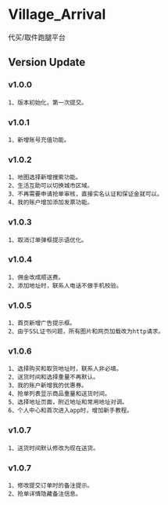 # Village_Arrival
代买/取件跑腿平台

## Version Update

### v1.0.0
    1、版本初始化，第一次提交。
    
### v1.0.1
    1、新增账号充值功能。

### v1.0.2
    1、地图选择新增搜索功能。
    2、生活互助可以切换城市区域。
    3、不再需要申请抢单审核，直接实名认证和保证金就可以。
    4、我的账户增加添加发票功能。
    
### v1.0.3
    1、取消订单弹框提示语优化。
    
### v1.0.4
    1、佣金改成顺送费。
    2、添加地址时，联系人电话不做手机校验。
    
### v1.0.5
    1、首页新增广告提示框。
    2、由于SSL证书问题，所有图片和网页加载改为http请求。
    
### v1.0.6
    1、选择购买和取货地址时，联系人非必填。
    2、送货时间和选择重量不再默认。
    3、我的账户新增我的优惠券。
    4、抢单列表显示商品重量和送货时间。
    5、选择地址页面，附近地址和常用地址对调。
    6、个人中心和首次进入app时，增加新手教程。
    
### v1.0.7
    1、送货时间默认修改为现在送货。
    
### v1.0.7
    1、修改提交订单时的备注提示。
    2、抢单详情隐藏备注信息。